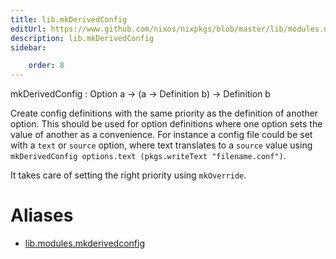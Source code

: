 ```yaml
---
title: lib.mkDerivedConfig
editUrl: https://www.github.com/nixos/nixpkgs/blob/master/lib/modules.nix#L1280C21
description: lib.mkDerivedConfig
sidebar:

    order: 8
---
```


mkDerivedConfig : Option a -> (a -> Definition b) -> Definition b

Create config definitions with the same priority as the definition of another option.
This should be used for option definitions where one option sets the value of another as a convenience.
For instance a config file could be set with a `text` or `source` option, where text translates to a `source`
value using `mkDerivedConfig options.text (pkgs.writeText "filename.conf")`.

It takes care of setting the right priority using `mkOverride`.


# Aliases

- [lib.modules.mkderivedconfig](/nix-doc-comments/reference/lib/modules/lib-modules-mkderivedconfig)


